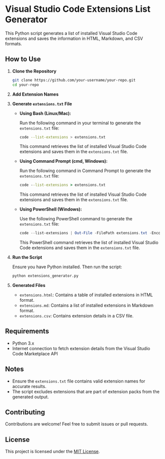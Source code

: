 # Visual Studio Code Extensions List Generator

This Python script generates a list of installed Visual Studio Code extensions and saves the information in HTML, Markdown, and CSV formats.

## How to Use

1. **Clone the Repository**

    ```bash
    git clone https://github.com/your-username/your-repo.git
    cd your-repo
    ```

2. **Add Extension Names**

2. **Generate `extensions.txt` File**

    - **Using Bash (Linux/Mac):**
    
      Run the following command in your terminal to generate the `extensions.txt` file:
    
      ```bash
      code --list-extensions > extensions.txt
      ```
    
      This command retrieves the list of installed Visual Studio Code extensions and saves them in the `extensions.txt` file.
    
    - **Using Command Prompt (cmd, Windows):**
    
      Run the following command in Command Prompt to generate the `extensions.txt` file:
    
      ```cmd
      code --list-extensions > extensions.txt
      ```
    
      This command retrieves the list of installed Visual Studio Code extensions and saves them in the `extensions.txt` file.
    
    - **Using PowerShell (Windows):**
    
      Use the following PowerShell command to generate the `extensions.txt` file:
    
      ```powershell
      code --list-extensions | Out-File -FilePath extensions.txt -Encoding utf8
      ```
    
      This PowerShell command retrieves the list of installed Visual Studio Code extensions and saves them in the `extensions.txt` file.


3. **Run the Script**

    Ensure you have Python installed. Then run the script:

    ```bash
    python extensions_generator.py
    ```

4. **Generated Files**

    - `extensions.html`: Contains a table of installed extensions in HTML format.
    - `extensions.md`: Contains a list of installed extensions in Markdown format.
    - `extensions.csv`: Contains extension details in a CSV file.

## Requirements

- Python 3.x
- Internet connection to fetch extension details from the Visual Studio Code Marketplace API

## Notes

- Ensure the `extensions.txt` file contains valid extension names for accurate results.
- The script excludes extensions that are part of extension packs from the generated output.

## Contributing

Contributions are welcome! Feel free to submit issues or pull requests.

## License

This project is licensed under the [MIT License](LICENSE).

